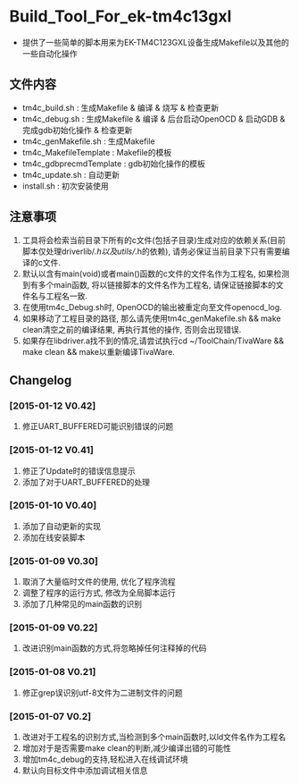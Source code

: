 # Build_Tool_For_ek-tm4c13gxl
+ 提供了一些简单的脚本用来为EK-TM4C123GXL设备生成Makefile以及其他的一些自动化操作

## 文件内容
+ tm4c_build.sh : 生成Makefile & 编译 & 烧写 & 检查更新
+ tm4c_debug.sh : 生成Makefile & 编译 & 后台启动OpenOCD & 启动GDB & 完成gdb初始化操作 & 检查更新
+ tm4c_genMakefile.sh : 生成Makefile
+ tm4c_MakefileTemplate : Makefile的模板
+ tm4c_gdbprecmdTemplate : gdb初始化操作的模板
+ tm4c_update.sh : 自动更新
+ install.sh : 初次安装使用

## 注意事项
1.	工具将会检索当前目录下所有的c文件(包括子目录)生成对应的依赖关系(目前脚本仅处理driverlib/*.h以及utils/*.h的依赖), 请务必保证当前目录下只有需要编译的c文件.
2.	默认以含有main(void)或者main()函数的c文件的文件名作为工程名, 如果检测到有多个main函数, 将以链接脚本的文件名作为工程名, 请保证链接脚本的文件名与工程名一致.
3.	在使用tm4c_Debug.sh时, OpenOCD的输出被重定向至文件openocd_log.
4.	如果移动了工程目录的路径, 那么请先使用tm4c_genMakefile.sh && make clean清空之前的编译结果, 再执行其他的操作, 否则会出现错误.
5.	如果存在libdriver.a找不到的情况,请尝试执行cd ~/ToolChain/TivaWare && make clean && make以重新编译TivaWare.

## Changelog
### [2015-01-12	V0.42]
1.	修正UART_BUFFERED可能识别错误的问题

### [2015-01-12	V0.41]
1.	修正了Update时的错误信息提示
2.	添加了对于UART_BUFFERED的处理

### [2015-01-10	V0.40]
1.	添加了自动更新的实现
2.	添加在线安装脚本

### [2015-01-09	V0.30]
1.	取消了大量临时文件的使用, 优化了程序流程
2.	调整了程序的运行方式, 修改为全局脚本运行
3.	添加了几种常见的main函数的识别

### [2015-01-09	V0.22]
1.	改进识别main函数的方式,将忽略掉任何注释掉的代码

### [2015-01-08	V0.21]
1.	修正grep误识别utf-8文件为二进制文件的问题

### [2015-01-07	V0.2]
1.	改进对于工程名的识别方式,当检测到多个main函数时,以ld文件名作为工程名
2.	增加对于是否需要make clean的判断,减少编译出错的可能性
3.	增加tm4c_debug的支持,轻松进入在线调试环境
4.	默认向目标文件中添加调试相关信息
